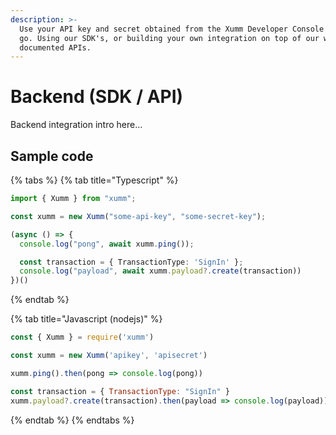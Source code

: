 ```yaml
---
description: >-
  Use your API key and secret obtained from the Xumm Developer Console & off you
  go. Using our SDK's, or building your own integration on top of our well
  documented APIs.
---
```


# Backend (SDK / API)

Backend integration intro here...

## Sample code

{% tabs %}
{% tab title="Typescript" %}
```typescript
import { Xumm } from "xumm";

const xumm = new Xumm("some-api-key", "some-secret-key");

(async () => {
  console.log("pong", await xumm.ping());

  const transaction = { TransactionType: 'SignIn' };
  console.log("payload", await xumm.payload?.create(transaction)) 
})()
```
{% endtab %}

{% tab title="Javascript (nodejs)" %}
```javascript
const { Xumm } = require('xumm')

const xumm = new Xumm('apikey', 'apisecret')

xumm.ping().then(pong => console.log(pong))

const transaction = { TransactionType: "SignIn" }
xumm.payload?.create(transaction).then(payload => console.log(payload))
```
{% endtab %}
{% endtabs %}
